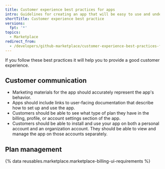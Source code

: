 ```yaml
---
title: Customer experience best practices for apps
intro: Guidelines for creating an app that will be easy to use and understand.
shortTitle: Customer experience best practice
versions:
  fpt: '*'
topics:
  - Marketplace
redirect_from:
  - /developers/github-marketplace/customer-experience-best-practices-for-apps
---
```

If you follow these best practices it will help you to provide a good customer experience.

## Customer communication

- Marketing materials for the app should accurately represent the app's behavior.
- Apps should include links to user-facing documentation that describe how to set up and use the app.
- Customers should be able to see what type of plan they have in the billing, profile, or account settings section of the app.
- Customers should be able to install and use your app on both a personal account and an organization account. They should be able to view and manage the app on those accounts separately.

## Plan management

{% data reusables.marketplace.marketplace-billing-ui-requirements %}
